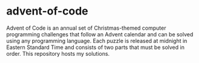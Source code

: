 # advent-of-code
Advent of Code is an annual set of Christmas-themed computer programming challenges that follow an Advent calendar and can be solved using any programming language. Each puzzle is released at midnight in Eastern Standard Time and consists of two parts that must be solved in order. This repository hosts my solutions.
